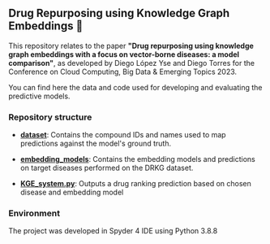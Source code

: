 ## Drug Repurposing using Knowledge Graph Embeddings 💊
This repository relates to the paper **"Drug repurposing using knowledge graph embeddings with a focus on vector-borne diseases: a model comparison"**, as developed by Diego López Yse and Diego Torres for the Conference on Cloud Computing, Big Data &amp; Emerging Topics 2023.

You can find here the data and code used for developing and evaluating the predictive models.

### Repository structure
- **[dataset](dataset)**: Contains the compound IDs and names used to map predictions against the model's ground truth.

- **[embedding_models](embedding_models)**: Contains the embedding models and predictions on target diseases performed on the DRKG dataset.

- **[KGE_system.py](KGE_system.py)**: Outputs a drug ranking prediction based on chosen disease and embedding model

### Environment
The project was developed in Spyder 4 IDE using Python 3.8.8
